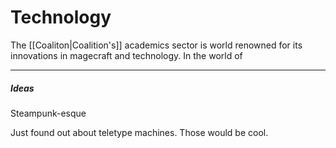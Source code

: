 # Technology
The [[Coaliton|Coalition's]] academics sector is world renowned for its innovations in magecraft and technology. In the world of 

---
##### Ideas
Steampunk-esque

Just found out about teletype machines. Those would be cool.